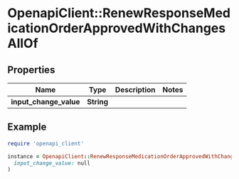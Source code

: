 # OpenapiClient::RenewResponseMedicationOrderApprovedWithChangesAllOf

## Properties

| Name | Type | Description | Notes |
| ---- | ---- | ----------- | ----- |
| **input_change_value** | **String** |  |  |

## Example

```ruby
require 'openapi_client'

instance = OpenapiClient::RenewResponseMedicationOrderApprovedWithChangesAllOf.new(
  input_change_value: null
)
```


